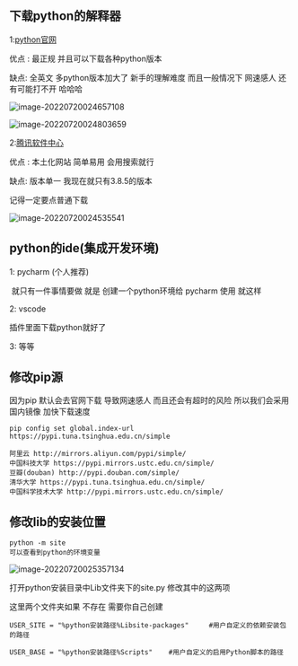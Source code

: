 ## 下载python的解释器

1:[python官网](https://www.python.org/)

优点 : 最正规 并且可以下载各种python版本

缺点: 全英文 多python版本加大了 新手的理解难度 而且一般情况下 网速感人 还有可能打不开 哈哈哈

![image-20220720024657108](D:\3.DOC\2.GITBOOK\COLLAGE_BOOK\Walearn\DZG专用文件\IMAGE\image-20220720024657108.png)

![image-20220720024803659](D:\3.DOC\2.GITBOOK\COLLAGE_BOOK\Walearn\DZG专用文件\IMAGE\image-20220720024803659.png)

2:[腾讯软件中心](https://pc.qq.com/search.html#!keyword=python)

优点 : 本土化网站 简单易用 会用搜索就行

缺点: 版本单一 我现在就只有3.8.5的版本 

记得一定要点普通下载 

![image-20220720024535541](D:\3.DOC\2.GITBOOK\COLLAGE_BOOK\Walearn\DZG专用文件\IMAGE\image-20220720024535541.png)

## python的ide(集成开发环境)

1: pycharm (个人推荐)

​		就只有一件事情要做 就是 创建一个python环境给 pycharm 使用 就这样 

2: vscode

插件里面下载python就好了 

3: 等等 

## 修改pip源

因为pip 默认会去官网下载 导致网速感人 而且还会有超时的风险 所以我们会采用国内镜像 加快下载速度

```
pip config set global.index-url https://pypi.tuna.tsinghua.edu.cn/simple 
```

```
阿里云 http://mirrors.aliyun.com/pypi/simple/
中国科技大学 https://pypi.mirrors.ustc.edu.cn/simple/
豆瓣(douban) http://pypi.douban.com/simple/
清华大学 https://pypi.tuna.tsinghua.edu.cn/simple/
中国科学技术大学 http://pypi.mirrors.ustc.edu.cn/simple/
```



## 修改lib的安装位置

```
python -m site 
可以查看到python的环境变量
```

![image-20220720025357134](D:\3.DOC\2.GITBOOK\COLLAGE_BOOK\Walearn\DZG专用文件\IMAGE\image-20220720025357134.png)

打开python安装目录中Lib文件夹下的site.py 修改其中的这两项 

这里两个文件夹如果 不存在 需要你自己创建



```
USER_SITE = "%python安装路径%Libsite-packages"     #用户自定义的依赖安装包的路径

USER_BASE = "%python安装路径%Scripts"    #用户自定义的启用Python脚本的路径
```

